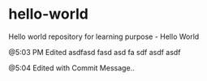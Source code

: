 # hello-world
Hello world repository for learning purpose - Hello World

@5:03 PM 
Edited asdfasd fasd
asd fa
sdf asdf 
asdf 

@5:04 
Edited with Commit Message..
